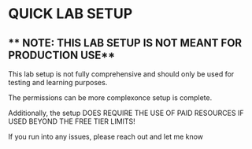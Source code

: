 # QUICK LAB SETUP

 ## ** NOTE: THIS LAB SETUP IS NOT MEANT FOR PRODUCTION USE**
 
This lab setup is not fully comprehensive and should only be used for testing and learning purposes.

The permissions can be more complexonce setup is complete.

Additionally, the setup DOES REQUIRE THE USE OF PAID RESOURCES IF USED BEYOND THE FREE TIER LIMITS!

If you run into any issues, please reach out and let me know
